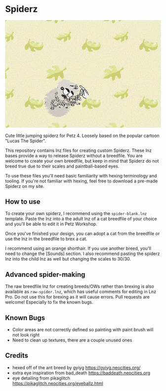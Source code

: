 # Spiderz

![](spiderz.gif)

Cute little jumping spiderz for Petz 4. Loosely based on the popular cartoon "Lucas The Spider".

This repository contains lnz files for creating custom Spiderz. These lnz bases provide a way to release Spiderz without a breedfile. You are welcome to create your own breedfile, but keep in mind that Spiderz do not breed true due to their scales and paintball-based eyes.

To use these files you'll need basic familiarity with hexing terminology and tooling. If you're not familiar with hexing, feel free to download a pre-made Spiderz on my site.

## How to use

To create your own spiderz, I recommend using the `spider-blank.lnz` template. Paste the lnz into a the adult lnz of a cat breedfile of your choice and you'll be able to edit it in Petz Workshop.

Once you've finished your design, you can adopt a cat from the breedfile or use the lnz in the breedfile to brex a cat.

I recommend using an orange shorthair. If you use another breed, you'll need to change the [Sounds] section. I also recommend pasting the spiderz lnz into the child lnz as well but changing the scales to 30/30.

## Advanced spider-making

The raw breedfile lnz for creating breeds/OWs rather than brexing is also available as `raw-spider.lnz`, which has useful comments for editing in Lnz Pro. Do not use this for brexing as it will cause errors. Pull requests are welcome! Especially to fix the known bugs.

## Known Bugs

- Color areas are not correctly defined so painting with paint brush will not look right
- Need to clean up textures, there are a couple unused ones

## Credits

- hexed off of the ant breed by gyiyg https://gyiyg.neocities.org/
- extra eye inspiration from bad_death https://baddeath.neocities.org
- eye detailing from pikaglitch https://pikaglitch.neocities.org/eyeballz.html
